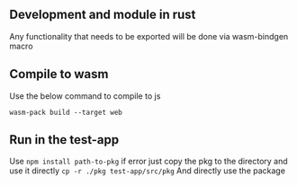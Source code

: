 
## Development and module in rust
Any functionality that needs to be exported will be done 
via wasm-bindgen macro

## Compile to wasm

Use the below command to compile to js

`wasm-pack build --target web`

## Run in the test-app 

Use `npm install path-to-pkg` if error just copy the pkg to the directory and use it directly `cp -r ./pkg test-app/src/pkg`
And directly use the package